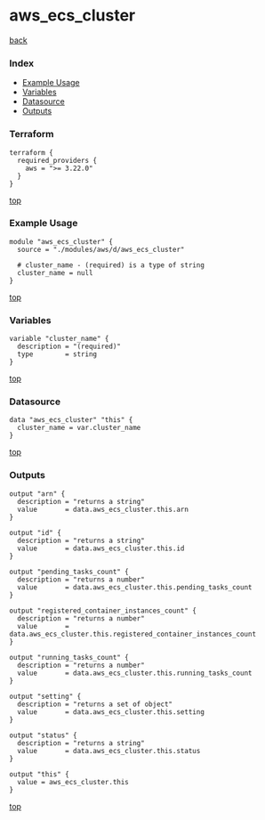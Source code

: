# aws_ecs_cluster

[back](../aws.md)

### Index

- [Example Usage](#example-usage)
- [Variables](#variables)
- [Datasource](#datasource)
- [Outputs](#outputs)

### Terraform

```hcl
terraform {
  required_providers {
    aws = ">= 3.22.0"
  }
}
```

[top](#index)

### Example Usage

```hcl
module "aws_ecs_cluster" {
  source = "./modules/aws/d/aws_ecs_cluster"

  # cluster_name - (required) is a type of string
  cluster_name = null
}
```

[top](#index)

### Variables

```hcl
variable "cluster_name" {
  description = "(required)"
  type        = string
}
```

[top](#index)

### Datasource

```hcl
data "aws_ecs_cluster" "this" {
  cluster_name = var.cluster_name
}
```

[top](#index)

### Outputs

```hcl
output "arn" {
  description = "returns a string"
  value       = data.aws_ecs_cluster.this.arn
}

output "id" {
  description = "returns a string"
  value       = data.aws_ecs_cluster.this.id
}

output "pending_tasks_count" {
  description = "returns a number"
  value       = data.aws_ecs_cluster.this.pending_tasks_count
}

output "registered_container_instances_count" {
  description = "returns a number"
  value       = data.aws_ecs_cluster.this.registered_container_instances_count
}

output "running_tasks_count" {
  description = "returns a number"
  value       = data.aws_ecs_cluster.this.running_tasks_count
}

output "setting" {
  description = "returns a set of object"
  value       = data.aws_ecs_cluster.this.setting
}

output "status" {
  description = "returns a string"
  value       = data.aws_ecs_cluster.this.status
}

output "this" {
  value = aws_ecs_cluster.this
}
```

[top](#index)